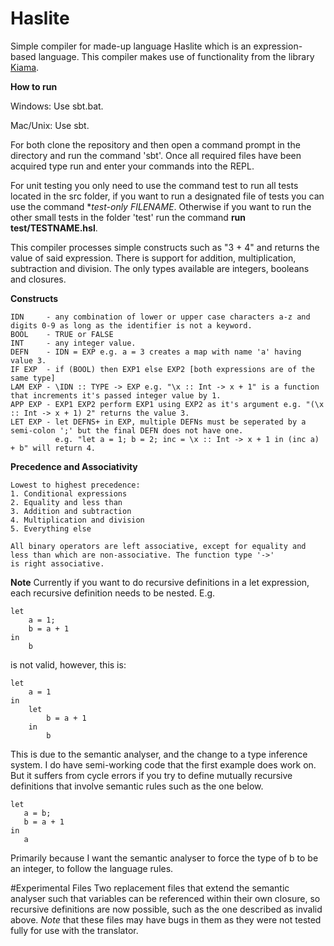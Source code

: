 # Haslite
Simple compiler for made-up language Haslite which is an expression-based language. This compiler makes use of functionality from the library [Kiama](https://bitbucket.org/inkytonik/kiama). 

**How to run**

Windows: Use sbt.bat.

Mac/Unix: Use sbt.

For both clone the repository and then open a command prompt in the directory and run the command 'sbt'.
Once all required files have been acquired type run and enter your commands into the REPL.

For unit testing you only need to use the command test to run all tests located in the src folder, if you want to run a designated file of tests you can use the command **test-only *FILENAME**. Otherwise if you want to run the other small tests in the folder 'test' run the command **run test/TESTNAME.hsl**.

This compiler processes simple constructs such as "3 + 4" and returns the value of said expression. There is support for addition, multiplication, subtraction and division. The only types available are integers, booleans and closures.

**Constructs**
```
IDN     - any combination of lower or upper case characters a-z and digits 0-9 as long as the identifier is not a keyword.
BOOL    - TRUE or FALSE
INT     - any integer value.
DEFN    - IDN = EXP e.g. a = 3 creates a map with name 'a' having value 3.
IF EXP  - if (BOOL) then EXP1 else EXP2 [both expressions are of the same type]
LAM EXP - \IDN :: TYPE -> EXP e.g. "\x :: Int -> x + 1" is a function that increments it's passed integer value by 1.
APP EXP - EXP1 EXP2 perform EXP1 using EXP2 as it's argument e.g. "(\x :: Int -> x + 1) 2" returns the value 3.
LET EXP - let DEFNS+ in EXP, multiple DEFNs must be seperated by a semi-colon ';' but the final DEFN does not have one. 
          e.g. "let a = 1; b = 2; inc = \x :: Int -> x + 1 in (inc a) + b" will return 4.
```

**Precedence and Associativity**
```
Lowest to highest precedence:
1. Conditional expressions
2. Equality and less than
3. Addition and subtraction
4. Multiplication and division
5. Everything else

All binary operators are left associative, except for equality and less than which are non-associative. The function type '->'
is right associative.
```

**Note**
Currently if you want to do recursive definitions in a let expression, each recursive definition needs to be nested. E.g.
```
let
    a = 1;
    b = a + 1
in
    b
```
is not valid, however, this is:
```
let
    a = 1
in
    let
        b = a + 1
    in
        b
```
This is due to the semantic analyser, and the change to a type inference system. I do have semi-working code that the first example does work on. But it suffers from cycle errors if you try to define mutually recursive definitions that involve semantic rules such as the one below.
```
let
   a = b;
   b = a + 1
in
   a
```
Primarily because I want the semantic analyser to force the type of b to be an integer, to follow the language rules.

#Experimental Files
Two replacement files that extend the semantic analyser such that variables can be referenced within their own closure, so recursive definitions are now possible, such as the one described as invalid above. *Note* that these files may have bugs in them as they were not tested fully for use with the translator.
